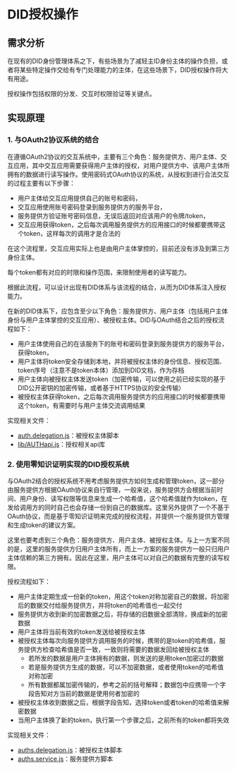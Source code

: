 # DID授权操作

## 需求分析

在现有的DID身份管理体系之下，有些场景为了减轻主ID身份主体的操作负担，或者将某些特定操作交给有专门处理能力的主体，在这些场景下，DID授权操作将大有用途。

授权操作包括权限的分发、交互时权限验证等关键点。

## 实现原理

### 1. 与OAuth2协议系统的结合

在遵循OAuth2协议的交互系统中，主要有三个角色：服务提供方、用户主体、交互应用，其中交互应用需要获得用户主体的授权，对用户提供方中、该用户主体所拥有的数据进行读写操作。使用密码式OAuth协议的系统，从授权到进行合法交互的过程主要有以下步骤：

* 用户主体给交互应用提供自己的账号和密码，
* 交互应用使用账号密码登录到服务提供方的服务平台，
* 服务提供方验证账号密码信息，无误后返回对应该用户的令牌/token，
* 交互应用获得token，之后每次调用服务提供方的应用接口的时候都要携带这个token，这样每次的调用才是合法的

在这个流程里，交互应用实际上也是由用户主体掌控的，目前还没有涉及到第三方身份主体。

每个token都有对应的时限和操作范围，来限制使用者的读写能力。

根据此流程，可以设计出现有DID体系与该流程的结合，从而为DID体系注入授权能力。

在新的DID体系下，应包含至少以下角色：服务提供方、用户主体（包括用户主体身份与用户主体掌控的交互应用）、被授权主体。DID与OAuth结合之后的授权流程如下：

* 用户主体使用自己的在该服务下的账号和密码登录到服务提供方的服务平台，获得token，
* 用户主体将token安全存储到本地，并将被授权主体的身份信息、授权范围、token序号（注意不是token本体）添加到DID文档，作为存档
* 用户主体向被授权主体发送token（加密传输，可以使用之前已经实现的基于DID公开密钥的加密传输，或者基于HTTPS协议的安全传输）
* 被授权主体获得token，之后每次调用服务提供方的应用接口的时候都要携带这个token，有需要时与用户主体交流调用结果

实现相关文件：

* [auth.delegation.js](auth.delegation.js)：被授权主体脚本
* [lib/AUTHapi.js](lib/AUTHapi.js)：授权相关api库

### 2. 使用零知识证明实现的DID授权系统

与OAuth2结合的授权系统不用考虑服务提供方如何生成和管理token，这一部分由服务提供方根据OAuth协议来自行管理，一般来说，服务提供方会根据当前时间、用户身份、读写权限等信息来生成一个哈希值，这个哈希值就作为token，在发给调用方的同时自己也会存储一份到自己的数据库。这里另外提供了一个不基于OAuth协议，而是基于零知识证明来完成的授权流程，并提供一个服务提供方管理和生成token的建议方案。

这里也要考虑到三个角色：服务提供方、用户主体、被授权主体。与上一方案不同的是，这里的服务提供方归用户主体所有，而上一方案的服务提供方一般只归用户主体信赖的第三方拥有。因此在这里，用户主体可以对自己的数据有完整的读写权限。

授权流程如下：

* 用户主体定期生成一份新的token，用这个token对称加密自己的数据，将加密后的数据交付给服务提供方，并将token的哈希值也一起交付
* 服务提供方收到新的加密数据之后，将存储的旧数据全部清除，换成新的加密数据
* 用户主体将当前有效的token发送给被授权主体
* 被授权主体每次向服务提供方调用服务的时候，携带的是token的哈希值，服务提供方检查哈希值是否一致，一致则将需要的数据发回给被授权主体
  * 若所发的数据是用户主体拥有的数据，则发送的是用token加密过的数据
  * 若是服务提供方生成的数据，可以不加密数据，或者使用token的哈希值对称加密
  * 所有数据都属加密传输的，参考之前的括号解释；数据包中应携带一个字段告知对方当前的数据是使用何者加密的
* 被授权主体收到数据之后，根据字段告知，选择token或者token的哈希值来解密数据
* 当用户主体换了新的token，执行第一个步骤之后，之前所有的token都将失效

实现相关文件：

* [auths.delegation.js](auths.delegation.js)：被授权主体脚本
* [auths.service.js](auths.service.js)：服务提供方脚本

